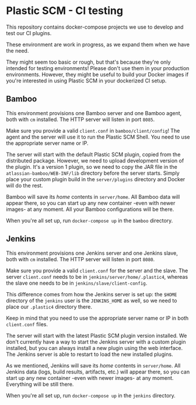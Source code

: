# Plastic SCM - CI testing

This repository contains docker-compose projects we use to develop and test our
CI plugins.

These environment are work in progress, as we expand them when we have the need.

They might seem too basic or rough, but that's because they're only intended
for testing environments! Please don't use them in your production environments.
However, they might be useful to build your Docker images if you're interested
in using Plastic SCM in your dockerized CI setup.

## Bamboo

This environment provisions one Bamboo server and one Bamboo agent, both with
`cm` installed. The HTTP server will listen in port `8085`.

Make sure you provide a valid `client.conf` in `bamboo/client/config`! The agent
and the server will use it to run the Plastic SCM Shell. You need to use the
appropriate server name or IP.

The server will start with the default Plastic SCM plugin, copied from the
distributed package. However, we need to upload development version of the
plugin. It's a version 1 plugin, so we need to copy the JAR file in the
`atlassian-bamboo/WEB-INF/lib` directory before the server starts. Simply place
your custom plugin build in the `server/plugins` directory and Docker will
do the rest.

Bamboo will save its _home_ contents in `server/home`. All Bamboo data will
appear there, so you can start up any new container -even with newer images- at
any moment. All your Bamboo configurations will be there.

When you're all set up, run `docker-compose up` in the `bamboo` directory.

## Jenkins

This environment provisions one Jenkins server and one Jenkins slave, both with
`cm` installed. The HTTP server will listen in port `8080`.

Make sure you provide a valid `client.conf` for the server and the slave.
The server `client.conf` needs to be in `jenkins/server/home/.plastic4`, whereas
the slave one needs to be in `jenkins/slave/client-config`.

This difference comes from how the Jenkins server is set up: the `$HOME`
directory of the `jenkins` user is the `JENKINS_HOME` as well, so we need
to place our `.plastic4` directory there.

Keep in mind that you need to use the appropriate server name or IP in both
`client.conf` files.

The server will start with the latest Plastic SCM plugin version installed.
We don't currently have a way to start the Jenkins server with a custom plugin
installed, but you can always install a new plugin using the web interface.
The Jenkins server is able to restart to load the new installed plugins.

As we mentioned, Jenkins will save its _home_ contents in `server/home`. All
Jenkins data (logs, build results, artifacts, etc.) will appear there, so you
can start up any new container -even with newer images- at any moment.
Everything will be still there.

When you're all set up, run `docker-compose up` in the `jenkins` directory.
